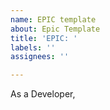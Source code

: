 ```yaml
---
name: EPIC template
about: Epic Template
title: 'EPIC: '
labels: ''
assignees: ''

---
```


As a Developer,
